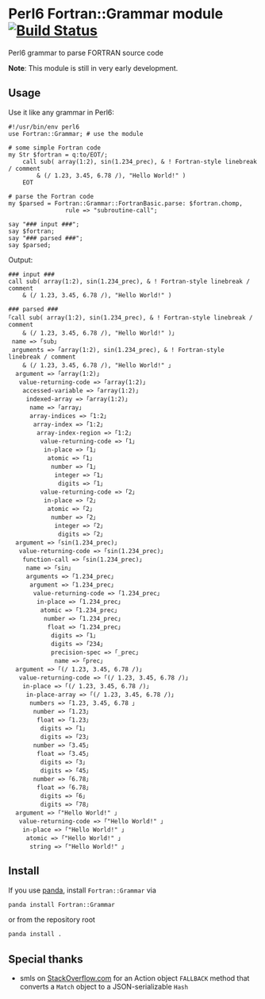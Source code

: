 
# Perl6 Fortran::Grammar module [![Build Status](https://travis-ci.org/nobodyinperson/perl6-fortran-grammar.svg?branch=master)](https://travis-ci.org/nobodyinperson/perl6-fortran-grammar)

Perl6 grammar to parse FORTRAN source code

**Note**: This module is still in very early development.

## Usage

Use it like any grammar in Perl6:

```perl6
#!/usr/bin/env perl6
use Fortran::Grammar; # use the module

# some simple Fortran code
my Str $fortran = q:to/EOT/;
    call sub( array(1:2), sin(1.234_prec), & ! Fortran-style linebreak / comment
        & (/ 1.23, 3.45, 6.78 /), "Hello World!" )
    EOT

# parse the Fortran code
my $parsed = Fortran::Grammar::FortranBasic.parse: $fortran.chomp, 
                rule => "subroutine-call";

say "### input ###";
say $fortran;
say "### parsed ###";
say $parsed;
```

Output:

```perl6
### input ###
call sub( array(1:2), sin(1.234_prec), & ! Fortran-style linebreak / comment
    & (/ 1.23, 3.45, 6.78 /), "Hello World!" )

### parsed ###
｢call sub( array(1:2), sin(1.234_prec), & ! Fortran-style linebreak / comment
    & (/ 1.23, 3.45, 6.78 /), "Hello World!" )｣
 name => ｢sub｣
 arguments => ｢array(1:2), sin(1.234_prec), & ! Fortran-style linebreak / comment
    & (/ 1.23, 3.45, 6.78 /), "Hello World!" ｣
  argument => ｢array(1:2)｣
   value-returning-code => ｢array(1:2)｣
    accessed-variable => ｢array(1:2)｣
     indexed-array => ｢array(1:2)｣
      name => ｢array｣
      array-indices => ｢1:2｣
       array-index => ｢1:2｣
        array-index-region => ｢1:2｣
         value-returning-code => ｢1｣
          in-place => ｢1｣
           atomic => ｢1｣
            number => ｢1｣
             integer => ｢1｣
              digits => ｢1｣
         value-returning-code => ｢2｣
          in-place => ｢2｣
           atomic => ｢2｣
            number => ｢2｣
             integer => ｢2｣
              digits => ｢2｣
  argument => ｢sin(1.234_prec)｣
   value-returning-code => ｢sin(1.234_prec)｣
    function-call => ｢sin(1.234_prec)｣
     name => ｢sin｣
     arguments => ｢1.234_prec｣
      argument => ｢1.234_prec｣
       value-returning-code => ｢1.234_prec｣
        in-place => ｢1.234_prec｣
         atomic => ｢1.234_prec｣
          number => ｢1.234_prec｣
           float => ｢1.234_prec｣
            digits => ｢1｣
            digits => ｢234｣
            precision-spec => ｢_prec｣
             name => ｢prec｣
  argument => ｢(/ 1.23, 3.45, 6.78 /)｣
   value-returning-code => ｢(/ 1.23, 3.45, 6.78 /)｣
    in-place => ｢(/ 1.23, 3.45, 6.78 /)｣
     in-place-array => ｢(/ 1.23, 3.45, 6.78 /)｣
      numbers => ｢1.23, 3.45, 6.78 ｣
       number => ｢1.23｣
        float => ｢1.23｣
         digits => ｢1｣
         digits => ｢23｣
       number => ｢3.45｣
        float => ｢3.45｣
         digits => ｢3｣
         digits => ｢45｣
       number => ｢6.78｣
        float => ｢6.78｣
         digits => ｢6｣
         digits => ｢78｣
  argument => ｢"Hello World!" ｣
   value-returning-code => ｢"Hello World!" ｣
    in-place => ｢"Hello World!" ｣
     atomic => ｢"Hello World!" ｣
      string => ｢"Hello World!" ｣
```

## Install

If you use [panda](https://github.com/tadzik/panda), install `Fortran::Grammar` via 

```bash
panda install Fortran::Grammar
```

or from the repository root

```bash
panda install .
```

## Special thanks

- smls on [StackOverflow.com](http://stackoverflow.com/a/42039566/5433146) for
  an Action object `FALLBACK` method that converts a `Match` object to a
  JSON-serializable `Hash`
